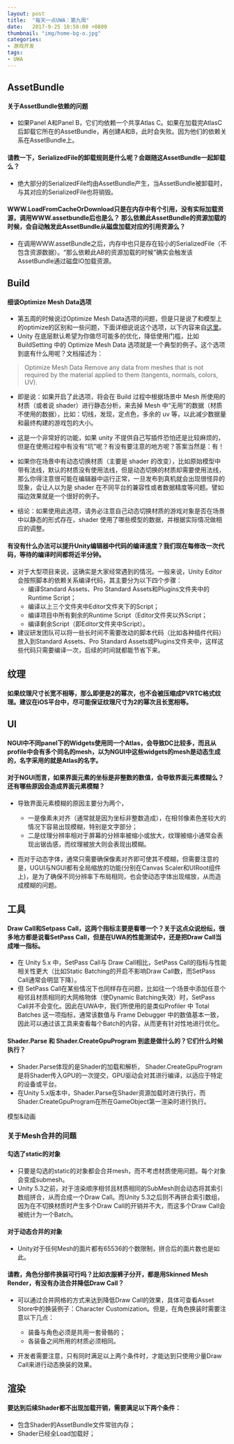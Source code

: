 ```yaml
---
layout: post
title:  "每天一点UWA：第九周"
date:   2017-9-25 10:58:00 +0800
thumbnail: "img/home-bg-o.jpg"
categories: 
- 游戏开发
tags:
- UWA
---
```


## AssetBundle
#### 关于AssetBundle依赖的问题
- 如果Panel A和Panel B，它们均依赖一个共享Atlas C。如果在加载完AtlasC后卸载它所在的AssetBundle，再创建A和B，此时会失败。因为他们的依赖关系在AssetBundle上。

#### 请教一下，SerializedFile的卸载规则是什么呢？会跟随这AssetBundle一起卸载么？
- 绝大部分的SerializedFile均由AssetBundle产生，当AssetBundle被卸载时，与其对应的SerializedFile也将销毁。

<!--more-->

#### WWW.LoadFromCacheOrDownload只是在内存中有个引用，没有实际加载资源，调用WWW.assetbundle后也是么？ 那么依赖此AssetBundle的资源加载的时候，会自动触发此AssetBundle从磁盘加载对应的引用资源么？
- 在调用WWW.assetBundle之后，内存中也只是存在较小的SerializedFile（不包含资源数据）。“那么依赖此AB的资源加载的时候”确实会触发该AssetBundle通过磁盘IO加载资源。

## Build
#### 细谈Optimize Mesh Data选项
- 第五周的时候说过Optimize Mesh Data选项的问题，但是只是说了和模型上的optimize的区别和一些问题，下面详细说说这个选项，以下内容来自[这里](http://www.cnblogs.com/yaukey/p/unity-build-setting-optimize-mesh-data.html)。
- Unity 在底层默认希望为你做尽可能多的优化，降低使用门槛，比如 BuildSetting 中的 Optimize Mesh Data 选项就是一个典型的例子。这个选项到底有什么用呢？文档描述为：

> Optimize Mesh Data	Remove any data from meshes that is not required by the material applied to them (tangents, normals, colors, UV).

- 即是说：如果开启了此选项，将会在 Build 过程中根据场景中 Mesh 所使用的材质（或者说 shader）进行静态分析，来去掉 Mesh 中“无用”的数据（材质不使用的数据），比如：切线，发现，定点色，多余的 uv 等，以此减少数据量和最终构建的游戏包的大小。

- 这是一个非常好的功能，如果 unity 不提供自己写插件恐怕还是比较麻烦的，但是在使用过程中有没有“坑”呢？有没有要注意的地方呢？答案当然是：有！

- 如果你在场景中有动态切换材质（主要是 shader 的改变），比如原始模型中带有法线，默认的材质没有使用法线，但是动态切换的材质却需要使用法线，那么你得注意很可能在编辑器中运行正常，一旦发布到真机就会出现很怪异的现象，会让人以为是 shader 在不同平台的兼容性或者数据精度等问题。譬如描边效果就是一个很好的例子。

- 结论：如果使用此选项，请务必注意自己动态切换材质的游戏对象是否在场景中以静态的形式存在，shader 使用了哪些模型的数据，并根据实际情况做相应的调整。

#### 有没有什么办法可以提升Unity编辑器中代码的编译速度？我们现在每修改一次代码，等待的编译时间都将近半分钟。
- 对于大型项目来说，这确实是大家经常遇到的情况。一般来说，Unity Editor会按照脚本的依赖关系编译代码，其主要分为以下四个步骤：
    - 编译Standard Assets、Pro Standard Assets和Plugins文件夹中的Runtime Script；
    - 编译以上三个文件夹中Editor文件夹下的Script；
    - 编译项目中所有剩余的Runtime Script（Editor文件夹以外Script；
    - 编译剩余Script（即Editor文件夹中Script）。
- 建议研发团队可以将一些长时间不需要改动的脚本代码（比如各种插件代码）放入到Standard Assets、Pro Standard Assets或Plugins文件夹中，这样这些代码只需要编译一次，后续的时间就都能节省下来。

## 纹理
#### 如果纹理尺寸长宽不相等，那么即便是2的幂次，也不会被压缩成PVRTC格式纹理。建议在iOS平台中，尽可能保证纹理尺寸为2的幂次且长宽相等。

## UI
#### NGUI中不同panel下的Widgets使用同一个Atlas，会导致DC比较多，而且从profile中会有多个同名的mesh，以为NGUI中这些widgets的mesh是动态生成的，名字采用的就是Atlas的名字。

#### 对于NGUI而言，如果界面元素的坐标是非整数的数值，会导致界面元素模糊么？还有哪些原因会造成界面元素模糊？
- 导致界面元素模糊的原因主要分为两个，
    - 一是像素未对齐（通常就是因为坐标非整数造成），在相邻像素色差较大的情况下容易出现模糊，特别是文字部分；
    - 二是纹理分辨率相对于屏幕的分辨率被缩小或放大，纹理被缩小通常会表现出锯齿感，而纹理被放大则会表现出模糊。

- 而对于动态字体，通常只需要确保像素对齐即可使其不模糊，但需要注意的是，UGUI与NGUI都有全局缩放的功能(分别在Canvas Scaler和UIRoot组件上)，是为了确保不同分辨率下布局相同，也会使动态字体出现缩放，从而造成模糊的问题。

## 工具
#### Draw Call和Setpass Call，这两个指标主要是看哪一个？关于这点众说纷纭，很多地方都是说看SetPass Call，但是在UWA的性能测试中，还是把Draw Call当成唯一指标。
- 在 Unity 5.x 中，SetPass Call与 Draw Call相比，SetPass Call的指标与性能相关性更大（比如Static Batching的开启不影响Draw Call数，而SetPass Call通常会明显下降）。
- 但 SetPass Call在某些情况下也同样存在问题，比如往一个场景中添加任意个相邻且材质相同的大网格物体（使Dynamic Batching失效）时，SetPass Call并不会变化。因此在UWA中，我们所使用的是类似Profiler 中 Total Batches 这一项指标，通常该数值与 Frame Debugger 中的数值基本一致，因此可以通过该工具来查看每个Batch的内容，从而更有针对性地进行优化。

#### Shader.Parse 和 Shader.CreateGpuProgram 到底是做什么的？它们什么时候执行？
- Shader.Parse体现的是Shader的加载和解析， Shader.CreateGpuProgram 是将Shader传入GPU的一次提交，GPU驱动会对其进行编译，以适应于特定的设备或平台。
- 在Unity 5.x版本中，Shader.Parse在Shader资源加载时进行执行，而 Shader.CreateGpuProgram在所在GameObject第一渲染时进行执行。

模型&动画
### 关于Mesh合并的问题
#### 勾选了static的对象
- 只要是勾选的static的对象都会合并mesh，而不考虑材质使用问题。每个对象会变成submesh。
- Unity 5.3之前，对于渲染顺序相邻且材质相同的SubMesh则会动态将其索引数组拼合，从而合成一个Draw Call。而Unity 5.3之后则不再拼合索引数组，因为在不切换材质时产生多个Draw Call的开销并不大，而这多个Draw Call会被统计为一个Batch。
#### 对于动态合并的对象
- Unity对于任何Mesh的面片都有65536的个数限制，拼合后的面片数也是如此。

#### 请教，角色分部件换装可行吗？比如衣服裤子分开，都是用Skinned Mesh Render，有没有办法合并降低Draw Call？
- 可以通过合并网格的方式来达到降低Draw Call的效果，具体可查看Asset Store中的换装例子：Character Customization。但是，在角色换装时需要注意以下几点：
    - 装备与角色必须是共用一套骨骼的；
    - 各装备之间所用的材质必须相同。

- 开发者需要注意，只有同时满足以上两个条件时，才能达到只使用少量Draw Call来进行动态换装的效果。

## 渲染
#### 要达到后续Shader都不出现加载开销，需要满足以下两个条件：
- 包含Shader的AssetBundle文件常驻内存；
- Shader已经全Load加载好；
